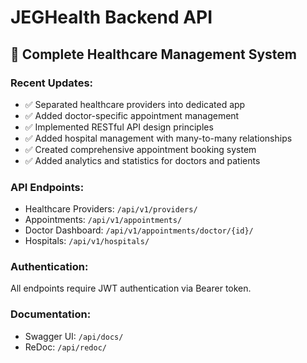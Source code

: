 # JEGHealth Backend API

## 🏥 Complete Healthcare Management System

### Recent Updates:
- ✅ Separated healthcare providers into dedicated app
- ✅ Added doctor-specific appointment management
- ✅ Implemented RESTful API design principles
- ✅ Added hospital management with many-to-many relationships
- ✅ Created comprehensive appointment booking system
- ✅ Added analytics and statistics for doctors and patients

### API Endpoints:
- Healthcare Providers: `/api/v1/providers/`
- Appointments: `/api/v1/appointments/`
- Doctor Dashboard: `/api/v1/appointments/doctor/{id}/`
- Hospitals: `/api/v1/hospitals/`

### Authentication:
All endpoints require JWT authentication via Bearer token.

### Documentation:
- Swagger UI: `/api/docs/`
- ReDoc: `/api/redoc/`

